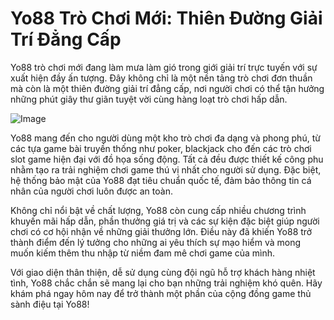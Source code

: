 # Yo88 Trò Chơi Mới: Thiên Đường Giải Trí Đẳng Cấp

Yo88 trò chơi mới đang làm mưa làm gió trong giới giải trí trực tuyến với sự xuất hiện đầy ấn tượng. Đây không chỉ là một nền tảng trò chơi đơn thuần mà còn là một thiên đường giải trí đẳng cấp, nơi người chơi có thể tận hưởng những phút giây thư giãn tuyệt vời cùng hàng loạt trò chơi hấp dẫn.

![Image](https://github.com/user-attachments/assets/bd51ea9f-0666-407b-a7a7-98ead6de688c)

Yo88 mang đến cho người dùng một kho trò chơi đa dạng và phong phú, từ các tựa game bài truyền thống như poker, blackjack cho đến các trò chơi slot game hiện đại với đồ họa sống động. Tất cả đều được thiết kế công phu nhằm tạo ra trải nghiệm chơi game thú vị nhất cho người sử dụng. Đặc biệt, hệ thống bảo mật của Yo88 đạt tiêu chuẩn quốc tế, đảm bảo thông tin cá nhân của người chơi luôn được an toàn.

Không chỉ nổi bật về chất lượng, Yo88 còn cung cấp nhiều chương trình khuyến mãi hấp dẫn, phần thưởng giá trị và các sự kiện đặc biệt giúp người chơi có cơ hội nhận về những giải thưởng lớn. Điều này đã khiến Yo88 trở thành điểm đến lý tưởng cho những ai yêu thích sự mạo hiểm và mong muốn kiếm thêm thu nhập từ niềm đam mê chơi game của mình.

Với giao diện thân thiện, dễ sử dụng cùng đội ngũ hỗ trợ khách hàng nhiệt tình, Yo88 chắc chắn sẽ mang lại cho bạn những trải nghiệm khó quên. Hãy khám phá ngay hôm nay để trở thành một phần của cộng đồng game thủ sành điệu tại Yo88!